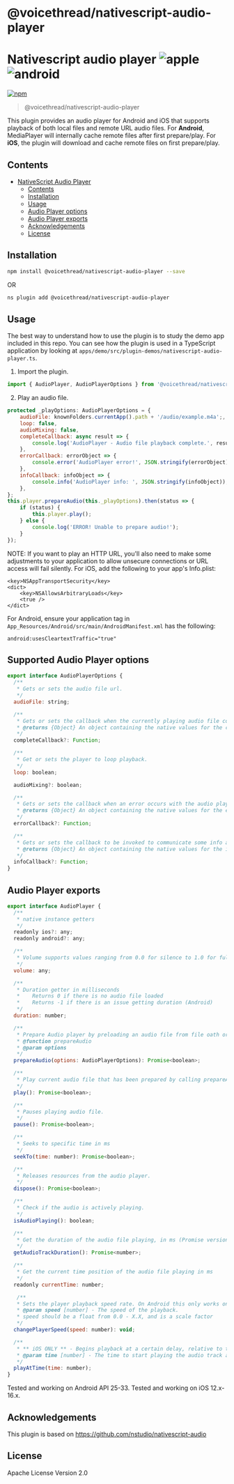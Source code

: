 # @voicethread/nativescript-audio-player

# Nativescript audio player ![apple](https://cdn3.iconfinder.com/data/icons/picons-social/57/16-apple-32.png) ![android](https://cdn4.iconfinder.com/data/icons/logos-3/228/android-32.png)

[![npm](https://img.shields.io/npm/v/@voicethread/nativescript-audio-player?style=flat-square)](https://www.npmjs.com/package/@voicethread/nativescript-audio-player)

> @voicethread/nativescript-audio-player

This plugin provides an audio player for Android and iOS that supports playback of both local files and remote URL audio files.  For  **Android**,  MediaPlayer will internally cache remote files after first prepare/play. For **iOS**, the plugin will download and cache remote files on first prepare/play. 

## Contents

- [NativeScript Audio Player](#nativescript-audio-player)
  - [Contents](#contents)
  - [Installation](#installation)
  - [Usage](#usage)
  - [Audio Player options](#supported-audio-player-options)
  - [Audio Player exports](#Audio-Player-exports) 
  - [Acknowledgements](#acknowledgements)
  - [License](#license)

## Installation

```bash
npm install @voicethread/nativescript-audio-player --save
```

OR 

```bash
ns plugin add @voicethread/nativescript-audio-player
```

## Usage

The best way to understand how to use the plugin is to study the demo app included in this repo. You can see how the plugin is used in a TypeScript application by looking at `apps/demo/src/plugin-demos/nativescript-audio-player.ts`.


1. Import the plugin.
```javascript
import { AudioPlayer, AudioPlayerOptions } from '@voicethread/nativescript-audio-player';
```

2. Play an audio file.
```javascript 
protected _playOptions: AudioPlayerOptions = {
    audioFile: knownFolders.currentApp().path + '/audio/example.m4a';,
    loop: false,
    audioMixing: false,
    completeCallback: async result => {
        console.log('AudioPlayer - Audio file playback complete.', result);
    },
    errorCallback: errorObject => {
        console.error('AudioPlayer error!', JSON.stringify(errorObject));
    },
    infoCallback: infoObject => {
        console.info('AudioPlayer info: ', JSON.stringify(infoObject));
    },
};
this.player.prepareAudio(this._playOptions).then(status => {
    if (status) {    
        this.player.play();    
    } else {
        console.log('ERROR! Unable to prepare audio!');
    }
});
```

NOTE: If you want to play an HTTP URL, you'll also need to make some adjustments to your application to allow unsecure connections or URL access will fail silently. 
For iOS, add the following to your app's Info.plist:
```
<key>NSAppTransportSecurity</key>  
<dict>  
    <key>NSAllowsArbitraryLoads</key>
    <true />  
</dict>
```

For Android, ensure your application tag in `App_Resources/Android/src/main/AndroidManifest.xml` has the following:

```
android:usesCleartextTraffic="true"
```

## Supported Audio Player options
```javascript 
export interface AudioPlayerOptions {
  /**
   * Gets or sets the audio file url.
   */
  audioFile: string;

  /**
   * Gets or sets the callback when the currently playing audio file completes.
   * @returns {Object} An object containing the native values for the callback.
   */
  completeCallback?: Function;

  /**
   * Get or sets the player to loop playback.
   */
  loop: boolean;

  audioMixing?: boolean;

  /**
   * Gets or sets the callback when an error occurs with the audio player.
   * @returns {Object} An object containing the native values for the error callback.
   */
  errorCallback?: Function;

  /**
   * Gets or sets the callback to be invoked to communicate some info and/or warning about the media or its playback.
   * @returns {Object} An object containing the native values for the info callback.
   */
  infoCallback?: Function;
}
```

## Audio Player exports

```javascript 
export interface AudioPlayer {
  /**
   * native instance getters
   */
  readonly ios?: any;
  readonly android?: any;

  /**
   * Volume supports values ranging from 0.0 for silence to 1.0 for full volume
   */
  volume: any;

  /**
   * Duration getter in milliseconds
   *    Returns 0 if there is no audio file loaded
   *    Returns -1 if there is an issue getting duration (Android)
   */
  duration: number;

  /**
   * Prepare Audio player by preloading an audio file from file oath or URL
   * @function prepareAudio
   * @param options
   */
  prepareAudio(options: AudioPlayerOptions): Promise<boolean>;

  /**
   * Play current audio file that has been prepared by calling prepareAudio(options)
   */
  play(): Promise<boolean>;

  /**
   * Pauses playing audio file.
   */
  pause(): Promise<boolean>;

  /**
   * Seeks to specific time in ms
   */
  seekTo(time: number): Promise<boolean>;

  /**
   * Releases resources from the audio player.
   */
  dispose(): Promise<boolean>;

  /**
   * Check if the audio is actively playing.
   */
  isAudioPlaying(): boolean;

  /**
   * Get the duration of the audio file playing, in ms (Promise version of duration property getter)
   */
  getAudioTrackDuration(): Promise<number>;

  /**
   * Get the current time position of the audio file playing in ms
   */
  readonly currentTime: number;

   /**
   * Sets the player playback speed rate. On Android this only works on API 23+.
   * @param speed [number] - The speed of the playback.
   * speed should be a float from 0.0 - X.X, and is a scale factor
   */
  changePlayerSpeed(speed: number): void;

  /**
   * ** iOS ONLY ** - Begins playback at a certain delay, relative to the current playback time.
   * @param time [number] - The time to start playing the audio track at.
   */
  playAtTime(time: number);
}
```

Tested and working on Android API 25-33.
Tested and working on iOS 12.x-16.x. 

## Acknowledgements

This plugin is based on https://github.com/nstudio/nativescript-audio


## License

Apache License Version 2.0
